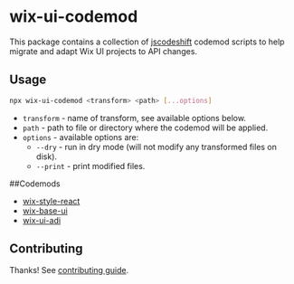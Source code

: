 # wix-ui-codemod

This package contains a collection of [jscodeshift](https://github.com/facebook/jscodeshift) codemod scripts to help migrate and adapt Wix UI projects to API changes.

## Usage

```bash
npx wix-ui-codemod <transform> <path> [...options]
```

- `transform` - name of transform, see available options below.
- `path` - path to file or directory where the codemod will be applied.
- `options` - available options are:
  - `--dry` - run in dry mode (will not modify any transformed files on disk).
  - `--print` - print modified files.

##Codemods
- [wix-style-react](./src/wix-style-react/README.md)
- [wix-base-ui](./src/wix-base-ui/README.md)
- [wix-ui-adi](./src/wix-ui-adi/README.md)

## Contributing

Thanks! See [contributing guide](./CONTRIBUTING.md).
